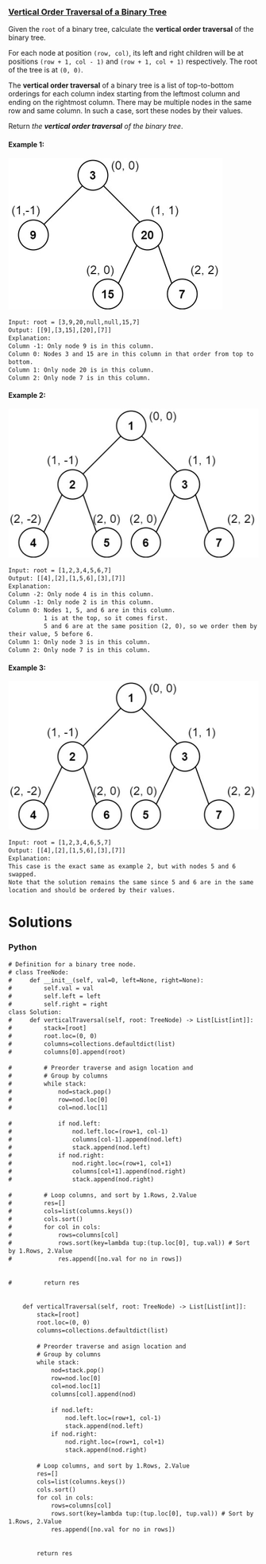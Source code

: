 ### [Vertical Order Traversal of a Binary Tree](https://leetcode.com/problems/vertical-order-traversal-of-a-binary-tree/) <br>

Given the `root` of a binary tree, calculate the **vertical order traversal** of the binary tree.

For each node at position `(row, col)`, its left and right children will be at positions `(row + 1, col - 1)` and `(row + 1, col + 1)` respectively. The root of the tree is at `(0, 0)`.

The **vertical order traversal** of a binary tree is a list of top-to-bottom orderings for each column index starting from the leftmost column and ending on the rightmost column. There may be multiple nodes in the same row and same column. In such a case, sort these nodes by their values.

Return *the ***vertical order traversal*** of the binary tree*.



#### Example 1:
<img src="../../../../../images/987vtree1.jpg">

```
Input: root = [3,9,20,null,null,15,7]
Output: [[9],[3,15],[20],[7]]
Explanation:
Column -1: Only node 9 is in this column.
Column 0: Nodes 3 and 15 are in this column in that order from top to bottom.
Column 1: Only node 20 is in this column.
Column 2: Only node 7 is in this column.

```

#### Example 2:
<img src="../../../../../images/987vtree2.jpg">

```
Input: root = [1,2,3,4,5,6,7]
Output: [[4],[2],[1,5,6],[3],[7]]
Explanation:
Column -2: Only node 4 is in this column.
Column -1: Only node 2 is in this column.
Column 0: Nodes 1, 5, and 6 are in this column.
          1 is at the top, so it comes first.
          5 and 6 are at the same position (2, 0), so we order them by their value, 5 before 6.
Column 1: Only node 3 is in this column.
Column 2: Only node 7 is in this column.

```


#### Example 3:
<img src="../../../../../images/987vtree3.jpg">

```
Input: root = [1,2,3,4,6,5,7]
Output: [[4],[2],[1,5,6],[3],[7]]
Explanation:
This case is the exact same as example 2, but with nodes 5 and 6 swapped.
Note that the solution remains the same since 5 and 6 are in the same location and should be ordered by their values.

```


# Solutions

### Python
```
# Definition for a binary tree node.
# class TreeNode:
#     def __init__(self, val=0, left=None, right=None):
#         self.val = val
#         self.left = left
#         self.right = right
class Solution:
#     def verticalTraversal(self, root: TreeNode) -> List[List[int]]:
#         stack=[root]
#         root.loc=(0, 0)
#         columns=collections.defaultdict(list)
#         columns[0].append(root)
        
#         # Preorder traverse and asign location and
#         # Group by columns
#         while stack:
#             nod=stack.pop()
#             row=nod.loc[0]
#             col=nod.loc[1]
            
#             if nod.left:
#                 nod.left.loc=(row+1, col-1)
#                 columns[col-1].append(nod.left)
#                 stack.append(nod.left)
#             if nod.right:
#                 nod.right.loc=(row+1, col+1)
#                 columns[col+1].append(nod.right)                
#                 stack.append(nod.right)
                
#         # Loop columns, and sort by 1.Rows, 2.Value
#         res=[]
#         cols=list(columns.keys())
#         cols.sort()
#         for col in cols:
#             rows=columns[col]
#             rows.sort(key=lambda tup:(tup.loc[0], tup.val)) # Sort by 1.Rows, 2.Value
#             res.append([no.val for no in rows])
        
        
#         return res
    
    
    def verticalTraversal(self, root: TreeNode) -> List[List[int]]:
        stack=[root]
        root.loc=(0, 0)
        columns=collections.defaultdict(list)
        
        # Preorder traverse and asign location and
        # Group by columns
        while stack:
            nod=stack.pop()
            row=nod.loc[0]
            col=nod.loc[1]
            columns[col].append(nod)    
            
            if nod.left:
                nod.left.loc=(row+1, col-1)
                stack.append(nod.left)
            if nod.right:
                nod.right.loc=(row+1, col+1)
                stack.append(nod.right)
                
        # Loop columns, and sort by 1.Rows, 2.Value
        res=[]
        cols=list(columns.keys())
        cols.sort()
        for col in cols:
            rows=columns[col]
            rows.sort(key=lambda tup:(tup.loc[0], tup.val)) # Sort by 1.Rows, 2.Value
            res.append([no.val for no in rows])
        
        
        return res        

```

